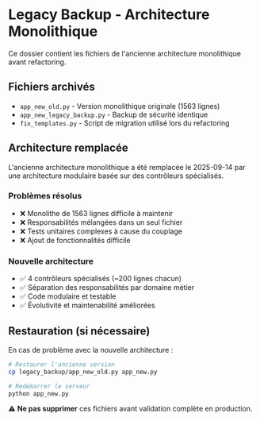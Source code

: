 # Legacy Backup - Architecture Monolithique

Ce dossier contient les fichiers de l'ancienne architecture monolithique avant refactoring.

## Fichiers archivés

- `app_new_old.py` - Version monolithique originale (1563 lignes)
- `app_new_legacy_backup.py` - Backup de sécurité identique
- `fix_templates.py` - Script de migration utilisé lors du refactoring

## Architecture remplacée

L'ancienne architecture monolithique a été remplacée le 2025-09-14 par une architecture modulaire basée sur des contrôleurs spécialisés.

### Problèmes résolus

- ❌ Monolithe de 1563 lignes difficile à maintenir
- ❌ Responsabilités mélangées dans un seul fichier
- ❌ Tests unitaires complexes à cause du couplage
- ❌ Ajout de fonctionnalités difficile

### Nouvelle architecture

- ✅ 4 contrôleurs spécialisés (~200 lignes chacun)
- ✅ Séparation des responsabilités par domaine métier
- ✅ Code modulaire et testable
- ✅ Évolutivité et maintenabilité améliorées

## Restauration (si nécessaire)

En cas de problème avec la nouvelle architecture :

```bash
# Restaurer l'ancienne version
cp legacy_backup/app_new_old.py app_new.py

# Redémarrer le serveur
python app_new.py
```

⚠️ **Ne pas supprimer** ces fichiers avant validation complète en production.